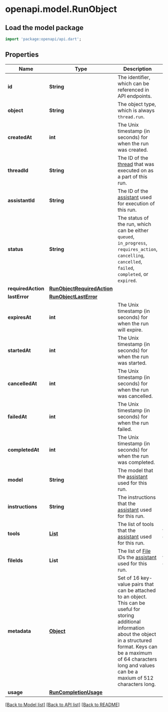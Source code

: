 # openapi.model.RunObject

## Load the model package
```dart
import 'package:openapi/api.dart';
```

## Properties
Name | Type | Description | Notes
------------ | ------------- | ------------- | -------------
**id** | **String** | The identifier, which can be referenced in API endpoints. | 
**object** | **String** | The object type, which is always `thread.run`. | 
**createdAt** | **int** | The Unix timestamp (in seconds) for when the run was created. | 
**threadId** | **String** | The ID of the [thread](/docs/api-reference/threads) that was executed on as a part of this run. | 
**assistantId** | **String** | The ID of the [assistant](/docs/api-reference/assistants) used for execution of this run. | 
**status** | **String** | The status of the run, which can be either `queued`, `in_progress`, `requires_action`, `cancelling`, `cancelled`, `failed`, `completed`, or `expired`. | 
**requiredAction** | [**RunObjectRequiredAction**](RunObjectRequiredAction.md) |  | 
**lastError** | [**RunObjectLastError**](RunObjectLastError.md) |  | 
**expiresAt** | **int** | The Unix timestamp (in seconds) for when the run will expire. | 
**startedAt** | **int** | The Unix timestamp (in seconds) for when the run was started. | 
**cancelledAt** | **int** | The Unix timestamp (in seconds) for when the run was cancelled. | 
**failedAt** | **int** | The Unix timestamp (in seconds) for when the run failed. | 
**completedAt** | **int** | The Unix timestamp (in seconds) for when the run was completed. | 
**model** | **String** | The model that the [assistant](/docs/api-reference/assistants) used for this run. | 
**instructions** | **String** | The instructions that the [assistant](/docs/api-reference/assistants) used for this run. | 
**tools** | [**List<AssistantObjectToolsInner>**](AssistantObjectToolsInner.md) | The list of tools that the [assistant](/docs/api-reference/assistants) used for this run. | [default to const []]
**fileIds** | **List<String>** | The list of [File](/docs/api-reference/files) IDs the [assistant](/docs/api-reference/assistants) used for this run. | [default to const []]
**metadata** | [**Object**](.md) | Set of 16 key-value pairs that can be attached to an object. This can be useful for storing additional information about the object in a structured format. Keys can be a maximum of 64 characters long and values can be a maxium of 512 characters long.  | 
**usage** | [**RunCompletionUsage**](RunCompletionUsage.md) |  | 

[[Back to Model list]](../README.md#documentation-for-models) [[Back to API list]](../README.md#documentation-for-api-endpoints) [[Back to README]](../README.md)


